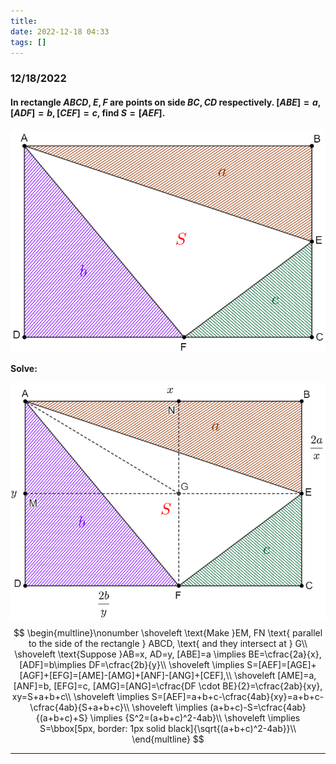 ```yaml
---
title:
date: 2022-12-18 04:33
tags: []
---
```


### 12/18/2022

#### In rectangle $ABCD$, $E, F$ are points on side $BC, CD$ respectively. $[ABE]=a, [ADF]=b, [CEF]=c$, find $S=[AEF]$.

![image-20221218043509634](/assets/images/2022/image-20221218043509634.png)

**Solve:**

![image-20221218044233697](/assets/images/2022/image-20221218044233697.png)
$$
\begin{multline}\nonumber
\shoveleft \text{Make }EM, FN \text{ parallel to the side of the rectangle } ABCD, \text{ and they intersect at } G\\
\shoveleft \text{Suppose }AB=x, AD=y, [ABE]=a \implies BE=\cfrac{2a}{x}, [ADF]=b\implies DF=\cfrac{2b}{y}\\
\shoveleft \implies S=[AEF]=[AGE]+[AGF]+[EFG]=[AME]-[AMG]+[ANF]-[ANG]+[CEF],\\
\shoveleft [AME]=a, [ANF]=b, [EFG]=c, [AMG]=[ANG]=\cfrac{DF \cdot BE}{2}=\cfrac{2ab}{xy}, xy=S+a+b+c\\
\shoveleft \implies S=[AEF]=a+b+c-\cfrac{4ab}{xy}=a+b+c-\cfrac{4ab}{S+a+b+c}\\
\shoveleft \implies (a+b+c)-S=\cfrac{4ab}{(a+b+c)+S} \implies {S^2=(a+b+c)^2-4ab}\\
\shoveleft \implies S=\bbox[5px, border: 1px solid black]{\sqrt{(a+b+c)^2-4ab}}\\
\end{multline}
$$

---

